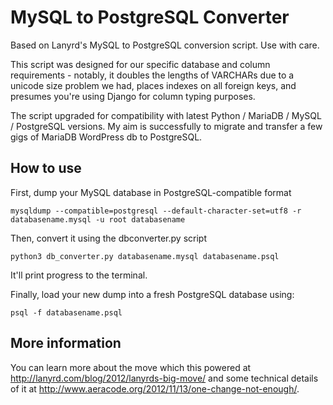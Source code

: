 MySQL to PostgreSQL Converter
=============================

Based on Lanyrd's MySQL to PostgreSQL conversion script. Use with care.

This script was designed for our specific database and column requirements - notably, it doubles the lengths of VARCHARs due to a unicode size problem we had, places indexes on all foreign keys, and presumes you're using Django for column typing purposes.

The script upgraded for compatibility with latest Python / MariaDB / MySQL / PostgreSQL versions. My aim is successfully to migrate and transfer a few gigs of MariaDB WordPress db to PostgreSQL.

How to use
----------

First, dump your MySQL database in PostgreSQL-compatible format

```
mysqldump --compatible=postgresql --default-character-set=utf8 -r databasename.mysql -u root databasename
```

Then, convert it using the dbconverter.py script

`python3 db_converter.py databasename.mysql databasename.psql`

It'll print progress to the terminal.

Finally, load your new dump into a fresh PostgreSQL database using: 

`psql -f databasename.psql`

More information
----------------

You can learn more about the move which this powered at http://lanyrd.com/blog/2012/lanyrds-big-move/ and some technical details of it at http://www.aeracode.org/2012/11/13/one-change-not-enough/.
